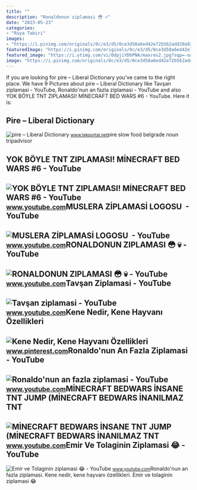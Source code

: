 ```yaml
---
title: ""
description: "Ronaldonun ziplamasi 😳 💀"
date: "2023-05-23"
categories:
- "Ruya Tabiri"
images:
- "https://i.pinimg.com/originals/0c/e3/d5/0ce3d58a6ed42e72b562add20a9291aa.jpg"
featuredImage: "https://i.pinimg.com/originals/0c/e3/d5/0ce3d58a6ed42e72b562add20a9291aa.jpg"
featured_image: "https://i.ytimg.com/vi/0dpjiYD6PNA/maxres2.jpg?sqp=-oaymwEoCIAKENAF8quKqQMcGADwAQH4AZQDgALQBYoCDAgAEAEYVSBlKFAwDw==&amp;rs=AOn4CLDr_FTINdR_ZMJWgB89FQypSS3oZg"
image: "https://i.pinimg.com/originals/0c/e3/d5/0ce3d58a6ed42e72b562add20a9291aa.jpg"
---
```


If you are looking for pire – Liberal Dictionary you've came to the right place. We have 9 Pictures about pire – Liberal Dictionary like Tavşan ziplamasi - YouTube, Ronaldo'nun an fazla ziplamasi - YouTube and also YOK BÖYLE TNT ZIPLAMASI! MİNECRAFT BED WARS #6 - YouTube. Here it is:

Pire – Liberal Dictionary
-------------------------

 ![pire – Liberal Dictionary](https://www.tekportal.net/wp-content/uploads/2018/11/pire.jpg) <small>www.tekportal.net</small>pire slow food belgrade noun tripadvisor

YOK BÖYLE TNT ZIPLAMASI! MİNECRAFT BED WARS #6 - YouTube
--------------------------------------------------------

 ![YOK BÖYLE TNT ZIPLAMASI! MİNECRAFT BED WARS #6 - YouTube](https://i.ytimg.com/vi/lAkZeBVOvvY/maxresdefault.jpg) <small>www.youtube.com</small>MUSLERA ZİPLAMASİ LOGOSU ️ - YouTube
------------------------------------

 ![MUSLERA ZİPLAMASİ LOGOSU ️ - YouTube](https://i.ytimg.com/vi/6fmqgAKwtLE/maxres2.jpg?sqp=-oaymwEoCIAKENAF8quKqQMcGADwAQH4AbgDgALQBYoCDAgAEAEYViByKBIwDw==&rs=AOn4CLAWGj4-bxtenrFcILF3mC2krqAJmw) <small>www.youtube.com</small>RONALDONUN ZIPLAMASI 😳 💀 - YouTube
----------------------------------

 ![RONALDONUN ZIPLAMASI 😳 💀 - YouTube](https://i.ytimg.com/vi/tI-RCysk3zQ/maxresdefault.jpg?sqp=-oaymwEoCIAKENAF8quKqQMcGADwAQH4Ac4FgAKACooCDAgAEAEYUCBcKGUwDw==&rs=AOn4CLC7xQfY8uODwX0u0LUqq5EHHG9pXg) <small>www.youtube.com</small>Tavşan Ziplamasi - YouTube
--------------------------

 ![Tavşan ziplamasi - YouTube](https://i.ytimg.com/vi/KSv7JJvmokU/maxresdefault.jpg) <small>www.youtube.com</small>Kene Nedir, Kene Hayvanı Özellikleri
------------------------------------

 ![Kene Nedir, Kene Hayvanı Özellikleri](https://i.pinimg.com/originals/0c/e3/d5/0ce3d58a6ed42e72b562add20a9291aa.jpg) <small>www.pinterest.com</small>Ronaldo'nun An Fazla Ziplamasi - YouTube
----------------------------------------

 ![Ronaldo'nun an fazla ziplamasi - YouTube](https://i.ytimg.com/vi/8GUEMYmbvcc/maxres2.jpg?sqp=-oaymwEoCIAKENAF8quKqQMcGADwAQH4Ac4FgAKACooCDAgAEAEYZSBLKEIwDw==&rs=AOn4CLBcLR7rn9ujMswuYqkfh05eeyG-QA) <small>www.youtube.com</small>MİNECRAFT BEDWARS İNSANE TNT JUMP (MİNECRAFT BEDWARS İNANILMAZ TNT
------------------------------------------------------------------

 ![MİNECRAFT BEDWARS İNSANE TNT JUMP (MİNECRAFT BEDWARS İNANILMAZ TNT](https://i.ytimg.com/vi/qBA6lt_x2C8/maxresdefault.jpg) <small>www.youtube.com</small>Emir Ve Tolaginin Ziplamasi 😂 - YouTube
---------------------------------------

 ![Emir ve Tolaginin ziplamasi 😂 - YouTube](https://i.ytimg.com/vi/0dpjiYD6PNA/maxres2.jpg?sqp=-oaymwEoCIAKENAF8quKqQMcGADwAQH4AZQDgALQBYoCDAgAEAEYVSBlKFAwDw==&rs=AOn4CLDr_FTINdR_ZMJWgB89FQypSS3oZg) <small>www.youtube.com</small>Ronaldo'nun an fazla ziplamasi. Kene nedir, kene hayvanı özellikleri. Emir ve tolaginin ziplamasi 😂
